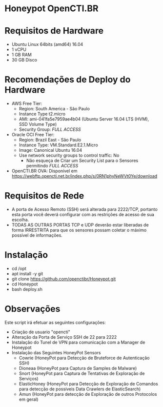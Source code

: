 # Honeypot OpenCTI.BR

# Requisitos de Hardware
- Ubuntu Linux 64bits (amd64) 16.04
- 1 vCPU
- 1 GB RAM
- 30 GB Disco

# Recomendações de Deploy do Hardware
- AWS Free Tier: 
  - Region: South America - São Paulo
  - Instance Type t2.micro
  - AMI: ami-041fa5e7959ae4b04 (Ubuntu Server 16.04 LTS (HVM), SSD Volume Type)
  - Security Group: *FULL ACCESS*
- Oracle OCI Free Tier:
  - Region: Brazil East - São Paulo
  - Instance Type: VM.Standard.E2.1.Micro
  - Image: Canonical Ubuntu 16.04
  - Use network security groups to control traffic: No
    - Não esqueça de Criar um Security List para o Sensores permitindo *FULL ACCESS*
- OpenCTI.BR OVA: Disponível em https://webftp.opencti.net.br/index.php/s/0RN1phyNeWVt0Ye/download

# Requisitos de Rede
- A porta de Acesso Remoto (SSH) será alterada para 2222/TCP, portanto esta porta você deverá configurar com as restrições de acesso de sua escolha.
- TODAS AS OUTRAS PORTAS TCP e UDP deverão estar liberadas de forma IRRESTRITA para que os sensores possam coletar o máximo possível de informações.

# Instalação
- cd /opt
- apt install -y git
- git clone https://github.com/openctibr/Honeypot.git
- cd Honeypot
- bash deploy.sh

# Observações
Este script irá efetuar as seguintes configurações:
- Criação de usuario "opencti"
- Alteração da Porta de Serviço SSH de 22 para 2222
- Instalação do Tunel de VPN para comunicação com a Manager de Honeypot
- Instalação das Seguintes HoneyPot Sensors
  - Cowrie (HoneyPot para Detecção de Bruteforce de Autenticação SSH)
  - Dioneaa (HoneyPot para Captura de Samples de Malware)
  - Snort (HoneyPot para Captura de Tentativas de Exploração de Serviços)
  - ElasticHoney (HoneyPot para Detecção de Exploração de Comandos para detecção de possíveis Data Crawlers de ElasticSearch)
  - Amun (HoneyPot para detecção de Exploração de outros Protocolos em geral)
